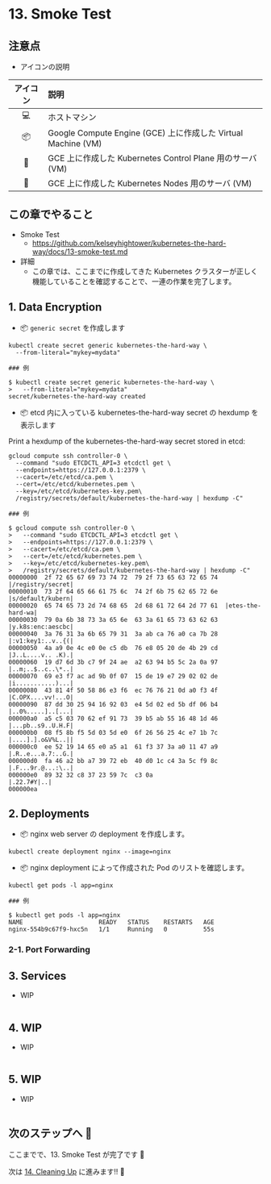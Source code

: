 # 13. Smoke Test

## 注意点

+ アイコンの説明

アイコン | 説明
:-: | :-
:computer: | ホストマシン
:package: | Google Compute Engine (GCE) 上に作成した Virtual Machine (VM)
:police_car: | GCE 上に作成した Kubernetes Control Plane 用のサーバ (VM)
:car: | GCE 上に作成した Kubernetes Nodes 用のサーバ (VM) 

## この章でやること

+ Smoke Test
  + https://github.com/kelseyhightower/kubernetes-the-hard-way/docs/13-smoke-test.md
+ 詳細
  + この章では、ここまでに作成してきた Kubernetes クラスターが正しく機能していることを確認することで、一連の作業を完了します。



## 1. Data Encryption

+ :package: `generic secret` を作成します

```
kubectl create secret generic kubernetes-the-hard-way \
  --from-literal="mykey=mydata"
```
```
### 例

$ kubectl create secret generic kubernetes-the-hard-way \
>   --from-literal="mykey=mydata"
secret/kubernetes-the-hard-way created
```

+ :package: etcd 内に入っている kubernetes-the-hard-way secret の hexdump を表示します

Print a hexdump of the kubernetes-the-hard-way secret stored in etcd:

```
gcloud compute ssh controller-0 \
  --command "sudo ETCDCTL_API=3 etcdctl get \
  --endpoints=https://127.0.0.1:2379 \
  --cacert=/etc/etcd/ca.pem \
  --cert=/etc/etcd/kubernetes.pem \
  --key=/etc/etcd/kubernetes-key.pem\
  /registry/secrets/default/kubernetes-the-hard-way | hexdump -C"
```
```
### 例

$ gcloud compute ssh controller-0 \
>   --command "sudo ETCDCTL_API=3 etcdctl get \
>   --endpoints=https://127.0.0.1:2379 \
>   --cacert=/etc/etcd/ca.pem \
>   --cert=/etc/etcd/kubernetes.pem \
>   --key=/etc/etcd/kubernetes-key.pem\
>   /registry/secrets/default/kubernetes-the-hard-way | hexdump -C"
00000000  2f 72 65 67 69 73 74 72  79 2f 73 65 63 72 65 74  |/registry/secret|
00000010  73 2f 64 65 66 61 75 6c  74 2f 6b 75 62 65 72 6e  |s/default/kubern|
00000020  65 74 65 73 2d 74 68 65  2d 68 61 72 64 2d 77 61  |etes-the-hard-wa|
00000030  79 0a 6b 38 73 3a 65 6e  63 3a 61 65 73 63 62 63  |y.k8s:enc:aescbc|
00000040  3a 76 31 3a 6b 65 79 31  3a ab ca 76 a0 ca 7b 28  |:v1:key1:..v..{(|
00000050  4a a9 0e 4c e0 0e c5 db  76 e8 05 20 de 4b 29 cd  |J..L....v.. .K).|
00000060  19 d7 6d 3b c7 9f 24 ae  a2 63 94 b5 5c 2a 0a 97  |..m;..$..c..\*..|
00000070  69 e3 f7 ac ad 9b 0f 07  15 de 19 e7 29 02 02 de  |i...........)...|
00000080  43 81 4f 50 58 86 e3 f6  ec 76 76 21 0d a0 f3 4f  |C.OPX....vv!...O|
00000090  87 dd 30 25 94 16 92 03  e4 5d 02 ed 5b df 06 b4  |..0%.....]..[...|
000000a0  a5 c5 03 70 62 ef 91 73  39 b5 ab 55 16 48 1d 46  |...pb..s9..U.H.F|
000000b0  08 f5 8b f5 5d 03 5d e0  6f 26 56 25 4c e7 1b 7c  |....].].o&V%L..||
000000c0  ee 52 19 14 65 e0 a5 a1  61 f3 37 3a a0 11 47 a9  |.R..e...a.7:..G.|
000000d0  fa 46 a2 bb a7 39 72 eb  40 d0 1c c4 3a 5c f9 8c  |.F...9r.@...:\..|
000000e0  89 32 32 c8 37 23 59 7c  c3 0a                    |.22.7#Y|..|
000000ea
```


## 2. Deployments

+ :package: nginx web server の deployment を作成します。

```
kubectl create deployment nginx --image=nginx
```

+ :package: nginx deployment によって作成された Pod のリストを確認します。

```
kubectl get pods -l app=nginx
```
```
### 例

$ kubectl get pods -l app=nginx
NAME                     READY   STATUS    RESTARTS   AGE
nginx-554b9c67f9-hxc5n   1/1     Running   0          55s
```

### 2-1. Port Forwarding





























## 3. Services

+ WIP

```

```

## 4. WIP

+ WIP

```

```

## 5. WIP

+ WIP

```

```

## 次のステップへ :rocket:

ここまでで、13. Smoke Test が完了です :raised_hands:

次は [14. Cleaning Up](./14-cleanup.md) に進みます!! :muscle:
